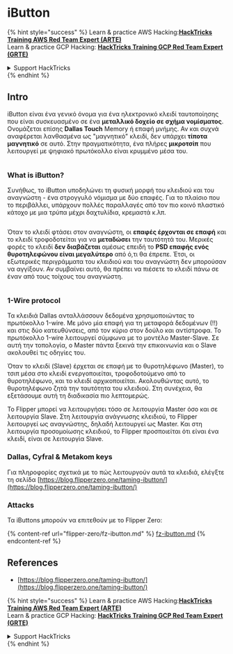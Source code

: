 # iButton

{% hint style="success" %}
Learn & practice AWS Hacking:<img src="/.gitbook/assets/arte.png" alt="" data-size="line">[**HackTricks Training AWS Red Team Expert (ARTE)**](https://training.hacktricks.xyz/courses/arte)<img src="/.gitbook/assets/arte.png" alt="" data-size="line">\
Learn & practice GCP Hacking: <img src="/.gitbook/assets/grte.png" alt="" data-size="line">[**HackTricks Training GCP Red Team Expert (GRTE)**<img src="/.gitbook/assets/grte.png" alt="" data-size="line">](https://training.hacktricks.xyz/courses/grte)

<details>

<summary>Support HackTricks</summary>

* Check the [**subscription plans**](https://github.com/sponsors/carlospolop)!
* **Join the** 💬 [**Discord group**](https://discord.gg/hRep4RUj7f) or the [**telegram group**](https://t.me/peass) or **follow** us on **Twitter** 🐦 [**@hacktricks\_live**](https://twitter.com/hacktricks\_live)**.**
* **Share hacking tricks by submitting PRs to the** [**HackTricks**](https://github.com/carlospolop/hacktricks) and [**HackTricks Cloud**](https://github.com/carlospolop/hacktricks-cloud) github repos.

</details>
{% endhint %}

## Intro

iButton είναι ένα γενικό όνομα για ένα ηλεκτρονικό κλειδί ταυτοποίησης που είναι συσκευασμένο σε ένα **μεταλλικό δοχείο σε σχήμα νομίσματος**. Ονομάζεται επίσης **Dallas Touch** Memory ή επαφή μνήμης. Αν και συχνά αναφέρεται λανθασμένα ως "μαγνητικό" κλειδί, δεν υπάρχει **τίποτα μαγνητικό** σε αυτό. Στην πραγματικότητα, ένα πλήρες **μικροτσίπ** που λειτουργεί με ψηφιακό πρωτόκολλο είναι κρυμμένο μέσα του.

<figure><img src="../../.gitbook/assets/image (915).png" alt=""><figcaption></figcaption></figure>

### What is iButton? <a href="#what-is-ibutton" id="what-is-ibutton"></a>

Συνήθως, το iButton υποδηλώνει τη φυσική μορφή του κλειδιού και του αναγνώστη - ένα στρογγυλό νόμισμα με δύο επαφές. Για το πλαίσιο που το περιβάλλει, υπάρχουν πολλές παραλλαγές από τον πιο κοινό πλαστικό κάτοχο με μια τρύπα μέχρι δαχτυλίδια, κρεμαστά κ.λπ.

<figure><img src="../../.gitbook/assets/image (1078).png" alt=""><figcaption></figcaption></figure>

Όταν το κλειδί φτάσει στον αναγνώστη, οι **επαφές έρχονται σε επαφή** και το κλειδί τροφοδοτείται για να **μεταδώσει** την ταυτότητά του. Μερικές φορές το κλειδί **δεν διαβάζεται** αμέσως επειδή το **PSD επαφής ενός θυροτηλεφώνου είναι μεγαλύτερο** από ό,τι θα έπρεπε. Έτσι, οι εξωτερικές περιγράμματα του κλειδιού και του αναγνώστη δεν μπορούσαν να αγγίξουν. Αν συμβαίνει αυτό, θα πρέπει να πιέσετε το κλειδί πάνω σε έναν από τους τοίχους του αναγνώστη.

<figure><img src="../../.gitbook/assets/image (290).png" alt=""><figcaption></figcaption></figure>

### **1-Wire protocol** <a href="#id-1-wire-protocol" id="id-1-wire-protocol"></a>

Τα κλειδιά Dallas ανταλλάσσουν δεδομένα χρησιμοποιώντας το πρωτόκολλο 1-wire. Με μόνο μία επαφή για τη μεταφορά δεδομένων (!!) και στις δύο κατευθύνσεις, από τον κύριο στον δούλο και αντίστροφα. Το πρωτόκολλο 1-wire λειτουργεί σύμφωνα με το μοντέλο Master-Slave. Σε αυτή την τοπολογία, ο Master πάντα ξεκινά την επικοινωνία και ο Slave ακολουθεί τις οδηγίες του.

Όταν το κλειδί (Slave) έρχεται σε επαφή με το θυροτηλέφωνο (Master), το τσιπ μέσα στο κλειδί ενεργοποιείται, τροφοδοτούμενο από το θυροτηλέφωνο, και το κλειδί αρχικοποιείται. Ακολουθώντας αυτό, το θυροτηλέφωνο ζητά την ταυτότητα του κλειδιού. Στη συνέχεια, θα εξετάσουμε αυτή τη διαδικασία πιο λεπτομερώς.

Το Flipper μπορεί να λειτουργήσει τόσο σε λειτουργία Master όσο και σε λειτουργία Slave. Στη λειτουργία ανάγνωσης κλειδιού, το Flipper λειτουργεί ως αναγνώστης, δηλαδή λειτουργεί ως Master. Και στη λειτουργία προσομοίωσης κλειδιού, το Flipper προσποιείται ότι είναι ένα κλειδί, είναι σε λειτουργία Slave.

### Dallas, Cyfral & Metakom keys

Για πληροφορίες σχετικά με το πώς λειτουργούν αυτά τα κλειδιά, ελέγξτε τη σελίδα [https://blog.flipperzero.one/taming-ibutton/](https://blog.flipperzero.one/taming-ibutton/)

### Attacks

Τα iButtons μπορούν να επιτεθούν με το Flipper Zero:

{% content-ref url="flipper-zero/fz-ibutton.md" %}
[fz-ibutton.md](flipper-zero/fz-ibutton.md)
{% endcontent-ref %}

## References

* [https://blog.flipperzero.one/taming-ibutton/](https://blog.flipperzero.one/taming-ibutton/)

{% hint style="success" %}
Learn & practice AWS Hacking:<img src="/.gitbook/assets/arte.png" alt="" data-size="line">[**HackTricks Training AWS Red Team Expert (ARTE)**](https://training.hacktricks.xyz/courses/arte)<img src="/.gitbook/assets/arte.png" alt="" data-size="line">\
Learn & practice GCP Hacking: <img src="/.gitbook/assets/grte.png" alt="" data-size="line">[**HackTricks Training GCP Red Team Expert (GRTE)**<img src="/.gitbook/assets/grte.png" alt="" data-size="line">](https://training.hacktricks.xyz/courses/grte)

<details>

<summary>Support HackTricks</summary>

* Check the [**subscription plans**](https://github.com/sponsors/carlospolop)!
* **Join the** 💬 [**Discord group**](https://discord.gg/hRep4RUj7f) or the [**telegram group**](https://t.me/peass) or **follow** us on **Twitter** 🐦 [**@hacktricks\_live**](https://twitter.com/hacktricks\_live)**.**
* **Share hacking tricks by submitting PRs to the** [**HackTricks**](https://github.com/carlospolop/hacktricks) and [**HackTricks Cloud**](https://github.com/carlospolop/hacktricks-cloud) github repos.

</details>
{% endhint %}
